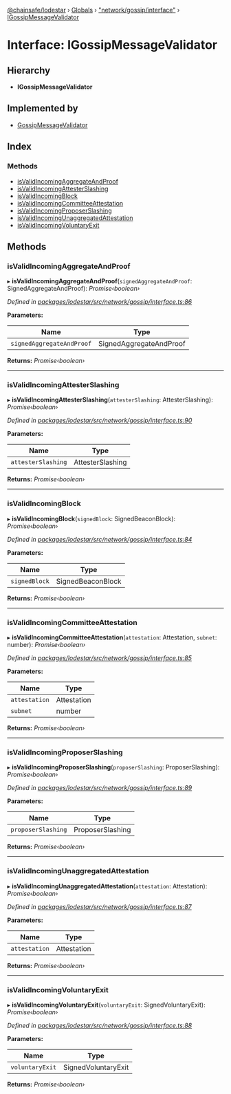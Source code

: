 [@chainsafe/lodestar](../README.md) › [Globals](../globals.md) › ["network/gossip/interface"](../modules/_network_gossip_interface_.md) › [IGossipMessageValidator](_network_gossip_interface_.igossipmessagevalidator.md)

# Interface: IGossipMessageValidator

## Hierarchy

* **IGossipMessageValidator**

## Implemented by

* [GossipMessageValidator](../classes/_network_gossip_validator_.gossipmessagevalidator.md)

## Index

### Methods

* [isValidIncomingAggregateAndProof](_network_gossip_interface_.igossipmessagevalidator.md#isvalidincomingaggregateandproof)
* [isValidIncomingAttesterSlashing](_network_gossip_interface_.igossipmessagevalidator.md#isvalidincomingattesterslashing)
* [isValidIncomingBlock](_network_gossip_interface_.igossipmessagevalidator.md#isvalidincomingblock)
* [isValidIncomingCommitteeAttestation](_network_gossip_interface_.igossipmessagevalidator.md#isvalidincomingcommitteeattestation)
* [isValidIncomingProposerSlashing](_network_gossip_interface_.igossipmessagevalidator.md#isvalidincomingproposerslashing)
* [isValidIncomingUnaggregatedAttestation](_network_gossip_interface_.igossipmessagevalidator.md#isvalidincomingunaggregatedattestation)
* [isValidIncomingVoluntaryExit](_network_gossip_interface_.igossipmessagevalidator.md#isvalidincomingvoluntaryexit)

## Methods

###  isValidIncomingAggregateAndProof

▸ **isValidIncomingAggregateAndProof**(`signedAggregateAndProof`: SignedAggregateAndProof): *Promise‹boolean›*

*Defined in [packages/lodestar/src/network/gossip/interface.ts:86](https://github.com/ChainSafe/lodestar/blob/1c1c1df91/packages/lodestar/src/network/gossip/interface.ts#L86)*

**Parameters:**

Name | Type |
------ | ------ |
`signedAggregateAndProof` | SignedAggregateAndProof |

**Returns:** *Promise‹boolean›*

___

###  isValidIncomingAttesterSlashing

▸ **isValidIncomingAttesterSlashing**(`attesterSlashing`: AttesterSlashing): *Promise‹boolean›*

*Defined in [packages/lodestar/src/network/gossip/interface.ts:90](https://github.com/ChainSafe/lodestar/blob/1c1c1df91/packages/lodestar/src/network/gossip/interface.ts#L90)*

**Parameters:**

Name | Type |
------ | ------ |
`attesterSlashing` | AttesterSlashing |

**Returns:** *Promise‹boolean›*

___

###  isValidIncomingBlock

▸ **isValidIncomingBlock**(`signedBlock`: SignedBeaconBlock): *Promise‹boolean›*

*Defined in [packages/lodestar/src/network/gossip/interface.ts:84](https://github.com/ChainSafe/lodestar/blob/1c1c1df91/packages/lodestar/src/network/gossip/interface.ts#L84)*

**Parameters:**

Name | Type |
------ | ------ |
`signedBlock` | SignedBeaconBlock |

**Returns:** *Promise‹boolean›*

___

###  isValidIncomingCommitteeAttestation

▸ **isValidIncomingCommitteeAttestation**(`attestation`: Attestation, `subnet`: number): *Promise‹boolean›*

*Defined in [packages/lodestar/src/network/gossip/interface.ts:85](https://github.com/ChainSafe/lodestar/blob/1c1c1df91/packages/lodestar/src/network/gossip/interface.ts#L85)*

**Parameters:**

Name | Type |
------ | ------ |
`attestation` | Attestation |
`subnet` | number |

**Returns:** *Promise‹boolean›*

___

###  isValidIncomingProposerSlashing

▸ **isValidIncomingProposerSlashing**(`proposerSlashing`: ProposerSlashing): *Promise‹boolean›*

*Defined in [packages/lodestar/src/network/gossip/interface.ts:89](https://github.com/ChainSafe/lodestar/blob/1c1c1df91/packages/lodestar/src/network/gossip/interface.ts#L89)*

**Parameters:**

Name | Type |
------ | ------ |
`proposerSlashing` | ProposerSlashing |

**Returns:** *Promise‹boolean›*

___

###  isValidIncomingUnaggregatedAttestation

▸ **isValidIncomingUnaggregatedAttestation**(`attestation`: Attestation): *Promise‹boolean›*

*Defined in [packages/lodestar/src/network/gossip/interface.ts:87](https://github.com/ChainSafe/lodestar/blob/1c1c1df91/packages/lodestar/src/network/gossip/interface.ts#L87)*

**Parameters:**

Name | Type |
------ | ------ |
`attestation` | Attestation |

**Returns:** *Promise‹boolean›*

___

###  isValidIncomingVoluntaryExit

▸ **isValidIncomingVoluntaryExit**(`voluntaryExit`: SignedVoluntaryExit): *Promise‹boolean›*

*Defined in [packages/lodestar/src/network/gossip/interface.ts:88](https://github.com/ChainSafe/lodestar/blob/1c1c1df91/packages/lodestar/src/network/gossip/interface.ts#L88)*

**Parameters:**

Name | Type |
------ | ------ |
`voluntaryExit` | SignedVoluntaryExit |

**Returns:** *Promise‹boolean›*
